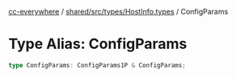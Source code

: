 [cc-everywhere](../../../../../index.md) / [shared/src/types/HostInfo.types](../index.md) / ConfigParams

# Type Alias: ConfigParams

```ts
type ConfigParams: ConfigParams1P & ConfigParams;
```
